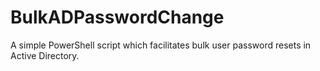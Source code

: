 # BulkADPasswordChange
A simple PowerShell script which facilitates bulk user password resets in Active Directory.
